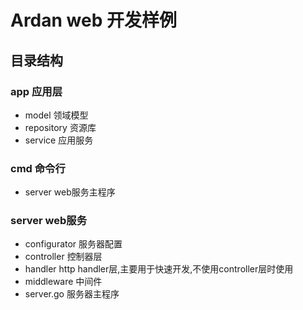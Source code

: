 # Ardan web 开发样例

## 目录结构

### app 应用层
- model 领域模型
- repository 资源库
- service 应用服务


### cmd 命令行
- server web服务主程序

### server web服务
- configurator 服务器配置
- controller 控制器层
- handler http handler层,主要用于快速开发,不使用controller层时使用
- middleware 中间件
- server.go 服务器主程序
